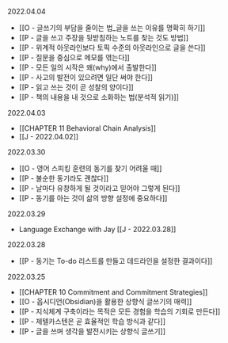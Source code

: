 2022.04.04
- [[O - 글쓰기의 부담을 줄이는 법_글을 쓰는 이유를 명확히 하기]]
- [[P - 글을 쓰고 주장을 뒷받침하는 노트를 찾는 것도 방법]]
- [[P - 위계적 아웃라인보다 토픽 수준의 아웃라인으로 글을 쓴다]]
- [[P - 질문을 중심으로 메모를 엮는다]]
- [[P - 모든 일의 시작은 왜(why)에서 출발한다]]
- [[P - 사고의 발전이 있으려면 일단 써야 한다]]
- [[P - 읽고 쓰는 것이 곧 성찰의 양이다]]
- [[P - 책의 내용을 내 것으로 소화하는 법(분석적 읽기)]]


2022.04.03
- [[CHAPTER 11 Behavioral Chain Analysis]]
- [[J - 2022.04.02]]

2022.03.30
- [[O - 영어 스피킹 훈련의 동기를 찾기 어려울 때]]
- [[P - 불순한 동기라도 괜찮다]]
- [[P - 날마다 유창하게 될 것이라고 믿어야 그렇게 된다]]
- [[P - 동기를 아는 것이 삶의 방향 설정에 중요하다]]

2022.03.29
- Language Exchange with Jay [[J - 2022.03.28]] 

2022.03.28
- [[P - 동기는 To-do 리스트를 만들고 데드라인을 설정한 결과이다]]

2022.03.25
- [[CHAPTER 10 Commitment and Commitment Strategies]] 
- [[O - 옵시디언(Obsidian)을 활용한 상향식 글쓰기의 매력]] 
- [[P - 지식체계 구축이라는 목적은 모든 경험을 학습의 기회로 만든다]] 
- [[P - 제텔카스텐은 곧 효율적인 학습 방식과 같다]] 
- [[P - 글을 쓰며 생각을 발전시키는 상향식 글쓰기]] 